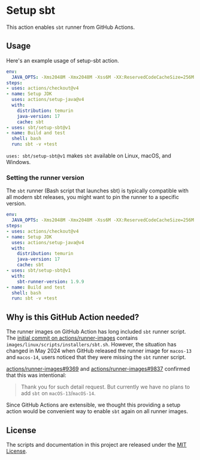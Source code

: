Setup sbt
=========

This action enables `sbt` runner from GitHub Actions.

Usage
-----

Here's an example usage of setup-sbt action.

```yaml
env:
  JAVA_OPTS: -Xms2048M -Xmx2048M -Xss6M -XX:ReservedCodeCacheSize=256M -Dfile.encoding=UTF-8
steps:
- uses: actions/checkout@v4
- name: Setup JDK
  uses: actions/setup-java@v4
  with:
    distribution: temurin
    java-version: 17
    cache: sbt
- uses: sbt/setup-sbt@v1
- name: Build and test
  shell: bash
  run: sbt -v +test
```

`uses: sbt/setup-sbt@v1` makes `sbt` available on Linux, macOS, and Windows.

### Setting the runner version

The `sbt` runner (Bash script that launches sbt) is typically compatible with all modern sbt releases,
you might want to pin the runner to a specific version.

```yaml
env:
  JAVA_OPTS: -Xms2048M -Xmx2048M -Xss6M -XX:ReservedCodeCacheSize=256M -Dfile.encoding=UTF-8
steps:
- uses: actions/checkout@v4
- name: Setup JDK
  uses: actions/setup-java@v4
  with:
    distribution: temurin
    java-version: 17
    cache: sbt
- uses: sbt/setup-sbt@v1
  with:
    sbt-runner-version: 1.9.9
- name: Build and test
  shell: bash
  run: sbt -v +test
```

Why is this GitHub Action needed?
---------------------------------

The runner images on GitHub Action has long included `sbt` runner script. The [initial commit on actions/runner-images](https://github.com/actions/runner-images/pull/96) contains `images/linux/scripts/installers/sbt.sh`. However, the situation has changed in May 2024 when GitHub released the runner image for `macos-13` and `macos-14`, users noticed that they were missing the `sbt` runner script.

[actions/runner-images#9369](https://github.com/actions/runner-images/issues/9369) and [actions/runner-images#9837](https://github.com/actions/runner-images/issues/9837) confirmed that this was intentional:

> Thank you for such detail request. But currently we have no plans to add `sbt` on `macOS-13`/`macOS-14`.

Since GitHub Actions are extensible, we thought this providing a setup action would be convenient way to enable `sbt` again on all runner images.

License
-------

The scripts and documentation in this project are released under the [MIT License](LICENSE).
